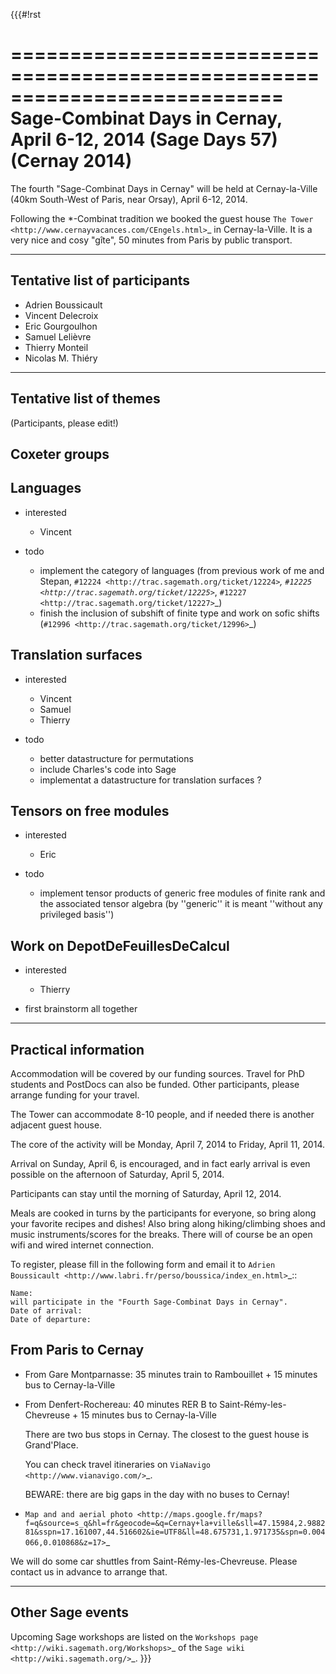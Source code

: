 {{{#!rst

===========================================================================
Sage-Combinat Days in Cernay, April 6-12, 2014 (Sage Days 57) (Cernay 2014)
===========================================================================

The fourth "Sage-Combinat Days in Cernay" will be held at Cernay-la-Ville
(40km South-West of Paris, near Orsay), April 6-12, 2014.

Following the \*-Combinat tradition we booked the guest house `The Tower
<http://www.cernayvacances.com/CEngels.html>`_ in Cernay-la-Ville.
It is a very nice and cosy "gîte", 50 minutes from Paris by public transport.

------------------------------
Tentative list of participants
------------------------------

* Adrien Boussicault
* Vincent Delecroix
* Eric Gourgoulhon
* Samuel Lelièvre
* Thierry Monteil
* Nicolas M. Thiéry

------------------------
Tentative list of themes
------------------------

(Participants, please edit!)

Coxeter groups
--------------

Languages
---------

- interested

  - Vincent

- todo

  - implement the category of languages (from previous work of me and Stepan, `#12224 <http://trac.sagemath.org/ticket/12224>`_, `#12225 <http://trac.sagemath.org/ticket/12225>`_, `#12227 <http://trac.sagemath.org/ticket/12227>`_)
  - finish the inclusion of subshift of finite type and work on sofic shifts (`#12996 <http://trac.sagemath.org/ticket/12996>`_)

Translation surfaces
--------------------

- interested

  - Vincent
  - Samuel
  - Thierry

- todo

  - better datastructure for permutations
  - include Charles's code into Sage
  - implementat a datastructure for translation surfaces ?

Tensors on free modules
-----------------------

- interested

  - Eric

- todo

  - implement tensor products of generic free modules of finite rank and the associated tensor algebra (by ''generic'' it is meant ''without any privileged basis'')


Work on DepotDeFeuillesDeCalcul
-------------------------------

- interested

  - Thierry

- first brainstorm all together


---------------------
Practical information
---------------------

Accommodation will be covered by our funding sources.
Travel for PhD students and PostDocs can also be funded.
Other participants, please arrange funding for your travel.

The Tower can accommodate 8-10 people, and if needed there is another
adjacent guest house.

The core of the activity will be Monday, April 7, 2014 to Friday, April 11, 2014.

Arrival on Sunday, April 6, is encouraged, and in fact early arrival is even
possible on the afternoon of Saturday, April 5, 2014.

Participants can stay until the morning of Saturday, April 12, 2014.

Meals are cooked in turns by the participants for everyone, so bring
along your favorite recipes and dishes!  Also bring along hiking/climbing
shoes and music instruments/scores for the breaks. There will of course
be an open wifi and wired internet connection.

To register, please fill in the following form and email it to
`Adrien Boussicault <http://www.labri.fr/perso/boussica/index_en.html>`_::

    Name:
    will participate in the "Fourth Sage-Combinat Days in Cernay".
    Date of arrival:
    Date of departure:

From Paris to Cernay
--------------------

* From Gare Montparnasse: 35 minutes train to Rambouillet + 15 minutes bus to Cernay-la-Ville
* From Denfert-Rochereau: 40 minutes RER B to Saint-Rémy-les-Chevreuse + 15 minutes bus to Cernay-la-Ville

   There are two bus stops in Cernay. The closest to the guest house is Grand'Place.

   You can check travel itineraries on `ViaNavigo <http://www.vianavigo.com/>`_.

   BEWARE: there are big gaps in the day with no buses to Cernay!

* `Map and and aerial photo <http://maps.google.fr/maps?f=q&source=s_q&hl=fr&geocode=&q=Cernay+la+ville&sll=47.15984,2.988281&sspn=17.161007,44.516602&ie=UTF8&ll=48.675731,1.971735&spn=0.004066,0.010868&z=17>`_

We will do some car shuttles from Saint-Rémy-les-Chevreuse. Please contact us in
advance to arrange that.

-----------------
Other Sage events
-----------------

Upcoming Sage workshops are listed on the `Workshops page <http://wiki.sagemath.org/Workshops>`_ of the `Sage wiki <http://wiki.sagemath.org/>`_.
}}}
